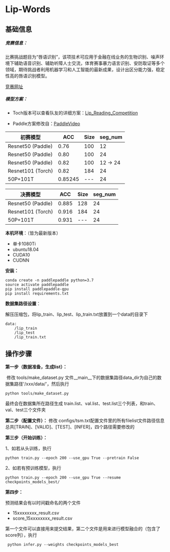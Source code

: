 # Lip-Words

## 基础信息

##### 竞赛信息：

​	比赛挑战题目为“唇语识别”，该项技术可应用于金融在线业务的生物识别、噪声环境下辅助语音识别、辅助听障人士交流，体育赛事暴力语言识别、安防取证等多个领域，期待挑战者利用机器学习和人工智能的最新成果，设计出区分能力强，稳定性高的唇语识别模型。

[竞赛网址](https://www.dcjingsai.com/common/cmpt/2019%E5%B9%B4%E2%80%9C%E5%88%9B%E9%9D%92%E6%98%A5%C2%B7%E4%BA%A4%E5%AD%90%E6%9D%AF%E2%80%9D%E6%96%B0%E7%BD%91%E9%93%B6%E8%A1%8C%E9%AB%98%E6%A0%A1%E9%87%91%E8%9E%8D%E7%A7%91%E6%8A%80%E6%8C%91%E6%88%98%E8%B5%9B-AI%E7%AE%97%E6%B3%95%E8%B5%9B%E9%81%93_%E7%AB%9E%E8%B5%9B%E4%BF%A1%E6%81%AF.html)

##### 模型方案：

- Toch版本可以查看队友的详细方案：[Lip_Reading_Competition](https://github.com/TimeChi/Lip_Reading_Competition)

- Paddle方案修改自：[PaddleVideo](https://github.com/PaddlePaddle/models/tree/develop/PaddleCV/PaddleVideo )


| 初赛模型            | ACC     | Size | seg_num  |
| ------------------- | ------- | ---- | -------- |
| Resnet50   (Paddle) | 0.76    | 100  | 12       |
| Resnet50   (Paddle) | 0.80    | 100  | 24       |
| Resnet50   (Paddle) | 0.82    | 100  | 12 -> 24 |
| Resnet101 (Torch)   | 0.82    | 184  | 24       |
| 50P+101T            | 0.85245 | ---  | 24       |

| 决赛模型            | ACC   | Size | seg_num |
| ------------------- | ----- | ---- | ------- |
| Resnet50   (Paddle) | 0.885 | 128  | 24      |
| Resnet101 (Torch)   | 0.916 | 184  | 24      |
| 50P+101T            | 0.931 | ---  | 24      |

**本机环境**：（皆为最新版本）

- 单卡1080Ti
- ubuntu18.04
- CUDA10
- CUDNN

**安装：**

[PaddlePaddle]: https://www.paddlepaddle.org.cn/

```
conda create -n paddlepaddle python=3.7
source activate paddlepaddle
pip install paddlepaddle-gpu
pip install requirements.txt
```

**数据集路径设置**：

解压压缩包，将lip_train、lip_test、lip_train.txt放置到一个data的目录下

```
data:
    /lip_train
    /lip_test
    /lip_train.txt
```

## 操作步骤

**第一步（数据准备，生成list）：**	

​	修改 tools/make_dataset.py 文件__main__下的数据集路径data_dir为自己的数据集路径'/xxx/data/'，然后执行

```
python tools/make_dataset.py
```

最终会在数据集所在路径生成 train.list、val.list、test.list三个列表，和train、val、test三个文件夹

**第二步（配置文件）：**
	修改 configs/tsm.txt配置文件里的所有filelist文件路径信息
	总共[TRAIN]、[VALID]、[TEST]、[INFER]，四个路径需要修改的

**第三步（开始训练）：**

1、如若从头训练，执行 

```
python train.py --epoch 200 --use_gpu True --pretrain False
```
2、如若有预训练模型，执行 

```
python train.py --epoch 200 --use_gpu True --resume checkpoints_models_best/
```

**第四步：**

预测结果会有以时间戳命名的两个文件

- 15xxxxxxxx_result.csv
- score_15xxxxxxxx_result.csv

第一个文件可以直接用来提交结果，第二个文件是用来进行模型融合的（包含了score列），执行

```
 python infer.py --weights checkpoints_models_best
```

